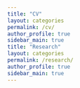```yaml
---
title: "CV"
layout: categories
permalink: /cv/
author_profile: true
sidebar_main: true
title: "Research"
layout: categories
permalink: /research/
author_profile: true
sidebar_main: true
---
```

